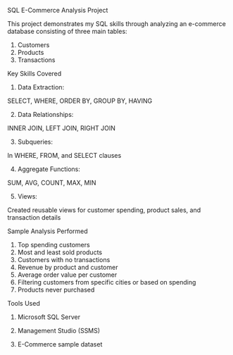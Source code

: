 SQL E-Commerce Analysis Project

This project demonstrates my SQL skills through analyzing an e-commerce database consisting of three main tables:

1. Customers
2. Products
3. Transactions

Key Skills Covered

1. Data Extraction:

SELECT, WHERE, ORDER BY, GROUP BY, HAVING

2. Data Relationships:

INNER JOIN, LEFT JOIN, RIGHT JOIN

3. Subqueries:

In WHERE, FROM, and SELECT clauses

4. Aggregate Functions:

SUM, AVG, COUNT, MAX, MIN

5. Views:

Created reusable views for customer spending, product sales, and transaction details


Sample Analysis Performed

1. Top spending customers
2. Most and least sold products
3. Customers with no transactions
4. Revenue by product and customer
5. Average order value per customer
6. Filtering customers from specific cities or based on spending
7. Products never purchased

Tools Used

1. Microsoft SQL Server

2. Management Studio (SSMS)

3. E-Commerce sample dataset
